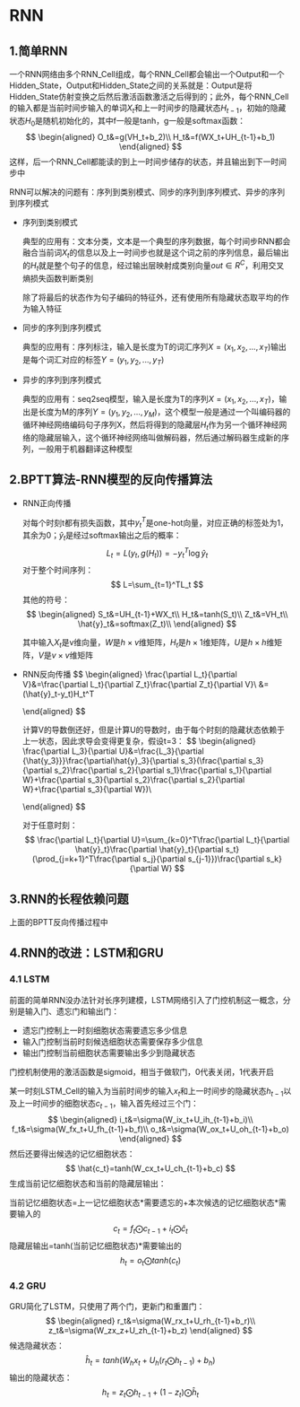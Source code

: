 # RNN

## 1.简单RNN

一个RNN网络由多个RNN_Cell组成，每个RNN_Cell都会输出一个Output和一个Hidden_State，Output和Hidden_State之间的关系就是：Output是将Hidden_State仿射变换之后然后激活函数激活之后得到的；此外，每个RNN_Cell的输入都是当前时间步输入的单词$X_t$和上一时间步的隐藏状态$H_{t-1}$，初始的隐藏状态$H_0$是随机初始化的，其中f一般是tanh，g一般是softmax函数：
$$
\begin{aligned}
O_t&=g(VH_t+b_2)\\
H_t&=f(WX_t+UH_{t-1}+b_1)
\end{aligned}
$$
这样，后一个RNN_Cell都能读的到上一时间步储存的状态，并且输出到下一时间步中

RNN可以解决的问题有：序列到类别模式、同步的序列到序列模式、异步的序列到序列模式

+ 序列到类别模式

  典型的应用有：文本分类，文本是一个典型的序列数据，每个时间步RNN都会融合当前词$X_t$的信息以及上一时间步也就是这个词之前的序列信息，最后输出的$H_t$就是整个句子的信息，经过输出层映射成类别向量$out\in R^C$，利用交叉熵损失函数判断类别

  除了将最后的状态作为句子编码的特征外，还有使用所有隐藏状态取平均的作为输入特征

+ 同步的序列到序列模式

  典型的应用有：序列标注，输入是长度为T的词汇序列$X=(x_1, x_2, ..., x_T)$输出是每个词汇对应的标签$Y=(y_1, y_2, ..., y_T)$

+ 异步的序列到序列模式

  典型的应用有：seq2seq模型，输入是长度为T的序列$X=(x_1, x_2,...,x_T)$，输出是长度为M的序列$Y=(y_1, y_2, ..., y_M)$，这个模型一般是通过一个叫编码器的循环神经网络编码句子序列X，然后将得到的隐藏层$H_t$作为另一个循环神经网络的隐藏层输入，这个循环神经网络叫做解码器，然后通过解码器生成新的序列，一般用于机器翻译这种模型



## 2.BPTT算法-RNN模型的反向传播算法

+ RNN正向传播

  对每个时刻t都有损失函数，其中$y_t^T$是one-hot向量，对应正确的标签处为1，其余为0；$\hat{y}_t$是经过softmax输出之后的概率：
$$
  L_t=L(y_t, g(H_t))=-y_t^T\log{\hat{y}_t}
$$
  对于整个时间序列：
$$
  L=\sum_{t=1}^TL_t
$$
  其他的符号：
$$
\begin{aligned}
  S_t&=UH_{t-1}+WX_t\\
  H_t&=tanh(S_t)\\
  Z_t&=VH_t\\
  \hat{y}_t&=softmax(Z_t)\\
  \end{aligned}
$$

  其中输入$X_t$是v维向量，$W$是$h\times v$维矩阵，$H_t$是$h\times 1$维矩阵，$U$是$h\times h$维矩阵，$V$是$v\times v$维矩阵


+ RNN反向传播
  $$
  \begin{aligned}
  \frac{\partial L_t}{\partial V}&=\frac{\partial L_t}{\partial Z_t}\frac{\partial Z_t}{\partial V}\\
  &=(\hat{y}_t-y_t)H_t^T
  
  \end{aligned}
  $$
  
  计算V的导数倒还好，但是计算U的导数时，由于每个时刻的隐藏状态依赖于上一状态，因此求导会变得更复杂，假设t=3：
  $$
  \begin{aligned}
  \frac{\partial L_3}{\partial U}&=\frac{L_3}{\partial {\hat{y_3}}}\frac{\partial\hat{y}_3}{\partial s_3}(\frac{\partial s_3}{\partial s_2}\frac{\partial s_2}{\partial s_1}\frac{\partial s_1}{\partial W}+\frac{\partial s_3}{\partial s_2}\frac{\partial s_2}{\partial W}+\frac{\partial s_3}{\partial W})\\
  
  \end{aligned}
  $$
  
  对于任意时刻：
  $$
  \frac{\partial L_t}{\partial U}=\sum_{k=0}^T\frac{\partial L_t}{\partial \hat{y}_t}\frac{\partial \hat{y}_t}{\partial s_t}(\prod_{j=k+1}^T\frac{\partial s_j}{\partial s_{j-1}})\frac{\partial s_k}{\partial W}
  $$
  

## 3.RNN的长程依赖问题

上面的BPTT反向传播过程中

## 4.RNN的改进：LSTM和GRU

### 4.1 LSTM

前面的简单RNN没办法针对长序列建模，LSTM网络引入了门控机制这一概念，分别是输入门、遗忘门和输出门：

+ 遗忘门控制上一时刻细胞状态需要遗忘多少信息
+ 输入门控制当前时刻候选细胞状态需要保存多少信息
+ 输出门控制当前细胞状态需要输出多少到隐藏状态

门控机制使用的激活函数是sigmoid，相当于做软门，0代表关闭，1代表开启

某一时刻LSTM_Cell的输入为当前时间步的输入$x_t$和上一时间步的隐藏状态$h_{t-1}$以及上一时间步的细胞状态$c_{t-1}$，输入首先经过三个门：
$$
\begin{aligned}
i_t&=\sigma(W_ix_t+U_ih_{t-1}+b_i)\\
f_t&=\sigma(W_fx_t+U_fh_{t-1}+b_f)\\
o_t&=\sigma(W_ox_t+U_oh_{t-1}+b_o)
\end{aligned}
$$
然后还要得出候选的记忆细胞状态：
$$
\hat{c_t}=tanh(W_cx_t+U_ch_{t-1}+b_c)
$$
生成当前记忆细胞状态和当前的隐藏层输出：

当前记忆细胞状态=上一记忆细胞状态\*需要遗忘的+本次候选的记忆细胞状态\*需要输入的
$$
c_t=f_t\bigodot c_{t-1}+i_t\bigodot \hat{c}_t
$$
隐藏层输出=tanh(当前记忆细胞状态)\*需要输出的
$$
h_t=o_t\bigodot tanh(c_t)
$$


### 4.2 GRU

GRU简化了LSTM，只使用了两个门，更新门和重置门：
$$
\begin{aligned}
r_t&=\sigma(W_rx_t+U_rh_{t-1}+b_r)\\
z_t&=\sigma(W_zx_z+U_zh_{t-1}+b_z)
\end{aligned}
$$
候选隐藏状态：
$$
\hat{h}_t=tanh(W_hx_t+U_h(r_t \bigodot h_{t-1})+b_h)
$$
输出的隐藏状态：
$$
h_t=z_t\bigodot h_{t-1}+(1-z_t)\bigodot \hat{h}_{t}
$$














































